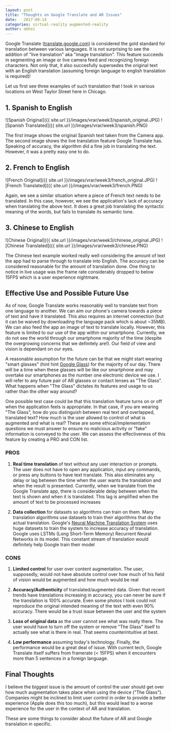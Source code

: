 ```yaml
---
layout: post
title: "Thoughts on Google Translate and AR Issues"
date:   2017-09-14
categories: virtual-reality augmented-reality
author: abhoi
---
```


Google Translate ([translate.google.com](http://translate.google.com)) is considered the gold standard for translation between various languages. It is not surprising to see the addition of "live translation" aka "image translation". This feature succeeds in segmenting an image or live camera feed and recognizing foreign characters. Not only that, it also succesfully supersedes the original text with an English translation (assuming foreign language to english translation is required)!

Let us first see three examples of such translation that I took in various locations on West Taylor Street here in Chicago.

## 1. **Spanish to English**

![Spanish Original]({{ site.url }}/images/vrar/week3/spanish_original.JPG)
![Spanish Translated]({{ site.url }}/images/vrar/week3/spanish.PNG)

The first image shows the original Spanish text taken from the Camera app. The second image shows the live translation feature Google Translate has. Speaking of accuracy, the algorithm did a fine job in translating the text. However, it was a pretty easy one to do.

## 2. **French to English**

![French Original]({{ site.url }}/images/vrar/week3/french_original.JPG)
![French Translated]({{ site.url }}/images/vrar/week3/french.PNG)

Again, we see a similar situation where a piece of French text needs to be translated. In this case, however, we see the application's lack of accuracy when translating the above text. It does a great job translating the syntactic meaning of the words, but fails to translate its semantic tone.

## 3. **Chinese to English**

![Chinese Original]({{ site.url }}/images/vrar/week3/chinese_original.JPG)
![Chinese Translated]({{ site.url }}/images/vrar/week3/chinese.PNG)

The Chinese text example worked really well considering the amount of text the app had to parse through to translate into English. The accuracy can be considered reasonable for the amount of translation done. One thing to notice in live usage was the frame rate considerably dropped to below 15FPS which is a user experience nightmare.

## Effective Use and Possible Future Use

As of now, Google Translate works reasonably well to translate text from one language to another. We can aim our phone's camera towards a piece of text and have it translated. This also requires an internet connection (but it can be waived by downloading the language pack which is about ~35MB). We can also feed the app an image of text to translate locally. However, this feature is limited to our use of the app within our smartphone. Currently, we do not see the world through our smartphone majority of the time (despite the overgrowing concerns that we definitely are!). Our field of view and vision is dependant on our eyes.

A reasonable assumption for the future can be that we might start wearing "smart glasses" (hint hint [Google Glass](https://www.x.company/glass/)) for the majority of our day. There will be a time when these glasses will be like our smartphone and may overtake our smartphones as the number one electronic device we use. I will refer to any future pair of AR glasses or contact lenses as "The Glass". What happens when "The Glass" dictates its features and usage to us rather than the other way around?

One possible test case could be that this translation feature turns on or off when the application feels is appropriate. In that case, if you are wearing "The Glass", how do you distinguish between real text and overlapped, translated text? How much is the user allowed to control of what is augmented and what is real? These are some ethical/implementation questions we must answer to ensure no malicious activity or "fake" information is conveyed to the user. We can assess the effectiveness of this feature by creating a PRO and CON list.

### PROS

1. **Real time translation** of text without any user interaction or prompts. The user does not have to open any application, input any commands, or press any buttons to have text translate. This also eliminates any delay or lag between the time when the user wants the translation and when the result is presented. Currently, when we translate from the Google Translate app, there is considerable delay between when the text is shown and when it is translated. This lag is amplified when the amount of text to be processed increases

2. **Data collection** for datasets so algorithms can train on them. Many translation algorithms use datasets to train their algorithms that do the actual translation. Google's [Neural Machine Translation System](https://research.google.com/pubs/pub45610.html) uses huge datasets to train the system to increase accuracy of translation. Google uses LSTMs (Long Short-Term Memory) Recurrent Neural Networks in its model. This constant stream of translation would definitely help Google train their model

### CONS

1. **Limited control** for user over content augmentation. The user, supposedly, would not have absolute control over how much of his field of vision would be augmented and how much would be real

2. **Accuracy/Authenticity** of translated/augmented data. Given that recent trends have translations increasing in accuracy, you can never be sure if the translation is 100% accurate. Even some photos I took could not reproduce the original intended meaning of the text with even 90% accuracy. There would be a trust issue between the user and the system

3. **Loss of original data** as the user cannot see what was really there. The user would have to turn off the system or remove "The Glass" itself to actually see what is there in real. That seems counterintuitive at best.

4. **Low performance** assuming today's technology. Finally, the performance would be a great deal of issue. With current tech, Google Translate itself suffers from framerate (< 15FPS) when it encounters more than 5 sentences in a foreign language.

## Final Thoughts

I believe the biggest issue is the amount of control the user should get over how much augmentation takes place when using the device ("The Glass"). Companies might be inclined to limit user control in order to provide a better experience (Apple does this too much), but this would lead to a worse experience for the user in the context of AR and translation.


These are some things to consider about the future of AR and Google translation in specific.
